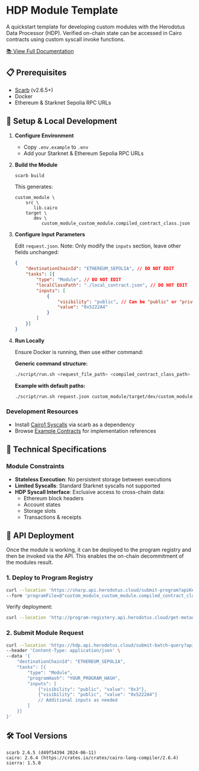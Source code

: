 # HDP Module Template

A quickstart template for developing custom modules with the Herodotus Data Processor (HDP). Verified on-chain state can be accessed in Cairo contracts using custom syscall invoke functions.

[📚 View Full Documentation](https://docs.herodotus.dev/herodotus-docs/developers/data-processor)

## 📋 Prerequisites

- [Scarb](https://docs.swmansion.com/scarb/download) (v2.6.5+)
- Docker
- Ethereum & Starknet Sepolia RPC URLs

## 🔧 Setup & Local Development

1. **Configure Environment**

   - Copy `.env.example` to `.env`
   - Add your Starknet & Ethereum Sepolia RPC URLs

2. **Build the Module**

   ```sh
   scarb build
   ```
   This generates:
   ```
   custom_module \
       src \
          lib.cairo
       target \
          dev \
             custom_module_custom_module.compiled_contract_class.json
   ```

3. **Configure Input Parameters**

   Edit `request.json`. Note: Only modify the `inputs` section, leave other fields unchanged:
   ```json
   {
       "destinationChainId": "ETHEREUM_SEPOLIA", // DO NOT EDIT
       "tasks": [{
           "type": "Module", // DO NOT EDIT
           "localClassPath": "./local_contract.json", // DO NOT EDIT
           "inputs": [
               {
                   "visibility": "public", // Can be "public" or "private"
                   "value": "0x5222A4"
               }
           ]
       }]
   }
   ```

4. **Run Locally**

   Ensure Docker is running, then use either command:

   **Generic command structure:**
   ```sh
   ./script/run.sh <request_file_path> <compiled_contract_class_path>
   ```

   **Example with default paths:**
   ```sh
   ./script/run.sh request.json custom_module/target/dev/custom_module_get_parent.compiled_contract_class.json
   ```

### Development Resources
- Install [Cairo1 Syscalls](https://github.com/HerodotusDev/hdp-cairo/tree/main/cairo1_syscall_binding) via scarb as a dependency
- Browse [Example Contracts](https://github.com/HerodotusDev/hdp-test/tree/main/contracts) for implementation references


## 📘 Technical Specifications

### Module Constraints
- **Stateless Execution**: No persistent storage between executions
- **Limited Syscalls**: Standard Starknet syscalls not supported
- **HDP Syscall Interface**: Exclusive access to cross-chain data:
  - Ethereum block headers
  - Account states
  - Storage slots
  - Transactions & receipts


## 🚀 API Deployment

Once the module is working, it can be deployed to the program registry and then be invoked via the API. This enables the on-chain decommitment of the modules result.

### 1. Deploy to Program Registry
```sh
curl --location 'https://sharp.api.herodotus.cloud/submit-program?apiKey={API_KEY}' \
--form 'programFile=@"custom_module_custom_module.compiled_contract_class.json"'
```

Verify deployment:
```sh
curl --location 'http://program-registery.api.herodotus.cloud/get-metadata?program_hash=YOUR_PROGRAM_HASH'
```

### 2. Submit Module Request
```sh
curl --location 'https://hdp.api.herodotus.cloud/submit-batch-query?apiKey={API_KEY}' \
--header 'Content-Type: application/json' \
--data '{
    "destinationChainId": "ETHEREUM_SEPOLIA",
    "tasks": [{
        "type": "Module",
        "programHash": "YOUR_PROGRAM_HASH",
        "inputs": [
            {"visibility": "public", "value": "0x3"},
            {"visibility": "public", "value": "0x5222A4"}
            // Additional inputs as needed
        ]
    }]
}'
```

## 🛠️ Tool Versions
```
scarb 2.6.5 (d49f54394 2024-06-11)
cairo: 2.6.4 (https://crates.io/crates/cairo-lang-compiler/2.6.4)
sierra: 1.5.0
```
